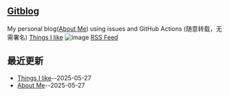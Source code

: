 ## [Gitblog](https://yihong0618.github.io/gitblog/)
My personal blog([About Me](https://github.com/yihong0618/gitblog/issues/282)) using issues and GitHub Actions (随意转载，无需署名)
[Things I like](https://github.com/yihong0618/gitblog/issues/311)
![image](https://github.com/user-attachments/assets/a168bf11-661e-4566-b042-7fc9544de528)
[RSS Feed](https://raw.githubusercontent.com/njwzwang/blogs/master/feed.xml)

## 最近更新
- [Things I like](https://github.com/njwzwang/blogs/issues/12)--2025-05-27
- [About Me](https://github.com/njwzwang/blogs/issues/11)--2025-05-27
